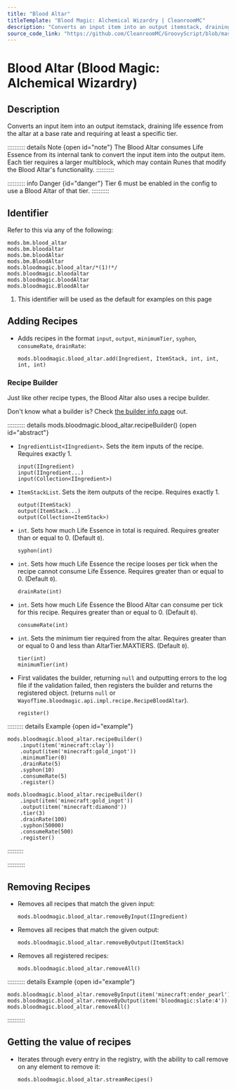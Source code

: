 ```yaml
---
title: "Blood Altar"
titleTemplate: "Blood Magic: Alchemical Wizardry | CleanroomMC"
description: "Converts an input item into an output itemstack, draining life essence from the altar at a base rate and requiring at least a specific tier."
source_code_link: "https://github.com/CleanroomMC/GroovyScript/blob/master/src/main/java/com/cleanroommc/groovyscript/compat/mods/bloodmagic/BloodAltar.java"
---
```


# Blood Altar (Blood Magic: Alchemical Wizardry)

## Description

Converts an input item into an output itemstack, draining life essence from the altar at a base rate and requiring at least a specific tier.

:::::::::: details Note {open id="note"}
The Blood Altar consumes Life Essence from its internal tank to convert the input item into the output item. Each tier requires a larger multiblock, which may contain Runes that modify the Blood Altar's functionality.
::::::::::

:::::::::: info Danger {id="danger"}
Tier 6 must be enabled in the config to use a Blood Altar of that tier.
::::::::::

## Identifier

Refer to this via any of the following:

```groovy:no-line-numbers {5}
mods.bm.blood_altar
mods.bm.bloodaltar
mods.bm.bloodAltar
mods.bm.BloodAltar
mods.bloodmagic.blood_altar/*(1)!*/
mods.bloodmagic.bloodaltar
mods.bloodmagic.bloodAltar
mods.bloodmagic.BloodAltar
```

1. This identifier will be used as the default for examples on this page

## Adding Recipes

- Adds recipes in the format `input`, `output`, `minimumTier`, `syphon`, `consumeRate`, `drainRate`:

    ```groovy:no-line-numbers
    mods.bloodmagic.blood_altar.add(Ingredient, ItemStack, int, int, int, int)
    ```


### Recipe Builder

Just like other recipe types, the Blood Altar also uses a recipe builder.

Don't know what a builder is? Check [the builder info page](../../../groovy/builder.md) out.

:::::::::: details mods.bloodmagic.blood_altar.recipeBuilder() {open id="abstract"}
- `IngredientList<IIngredient>`. Sets the item inputs of the recipe. Requires exactly 1.

    ```groovy:no-line-numbers
    input(IIngredient)
    input(IIngredient...)
    input(Collection<IIngredient>)
    ```

- `ItemStackList`. Sets the item outputs of the recipe. Requires exactly 1.

    ```groovy:no-line-numbers
    output(ItemStack)
    output(ItemStack...)
    output(Collection<ItemStack>)
    ```

- `int`. Sets how much Life Essence in total is required. Requires greater than or equal to 0. (Default `0`).

    ```groovy:no-line-numbers
    syphon(int)
    ```

- `int`. Sets how much Life Essence the recipe looses per tick when the recipe cannot consume Life Essence. Requires greater than or equal to 0. (Default `0`).

    ```groovy:no-line-numbers
    drainRate(int)
    ```

- `int`. Sets how much Life Essence the Blood Altar can consume per tick for this recipe. Requires greater than or equal to 0. (Default `0`).

    ```groovy:no-line-numbers
    consumeRate(int)
    ```

- `int`. Sets the minimum tier required from the altar. Requires greater than or equal to 0 and less than AltarTier.MAXTIERS. (Default `0`).

    ```groovy:no-line-numbers
    tier(int)
    minimumTier(int)
    ```

- First validates the builder, returning `null` and outputting errors to the log file if the validation failed, then registers the builder and returns the registered object. (returns `null` or `WayofTime.bloodmagic.api.impl.recipe.RecipeBloodAltar`).

    ```groovy:no-line-numbers
    register()
    ```

::::::::: details Example {open id="example"}
```groovy:no-line-numbers
mods.bloodmagic.blood_altar.recipeBuilder()
    .input(item('minecraft:clay'))
    .output(item('minecraft:gold_ingot'))
    .minimumTier(0)
    .drainRate(5)
    .syphon(10)
    .consumeRate(5)
    .register()

mods.bloodmagic.blood_altar.recipeBuilder()
    .input(item('minecraft:gold_ingot'))
    .output(item('minecraft:diamond'))
    .tier(3)
    .drainRate(100)
    .syphon(50000)
    .consumeRate(500)
    .register()
```

:::::::::

::::::::::

## Removing Recipes

- Removes all recipes that match the given input:

    ```groovy:no-line-numbers
    mods.bloodmagic.blood_altar.removeByInput(IIngredient)
    ```

- Removes all recipes that match the given output:

    ```groovy:no-line-numbers
    mods.bloodmagic.blood_altar.removeByOutput(ItemStack)
    ```

- Removes all registered recipes:

    ```groovy:no-line-numbers
    mods.bloodmagic.blood_altar.removeAll()
    ```

:::::::::: details Example {open id="example"}
```groovy:no-line-numbers
mods.bloodmagic.blood_altar.removeByInput(item('minecraft:ender_pearl'))
mods.bloodmagic.blood_altar.removeByOutput(item('bloodmagic:slate:4'))
mods.bloodmagic.blood_altar.removeAll()
```

::::::::::

## Getting the value of recipes

- Iterates through every entry in the registry, with the ability to call remove on any element to remove it:

    ```groovy:no-line-numbers
    mods.bloodmagic.blood_altar.streamRecipes()
    ```
